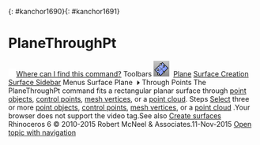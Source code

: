 ---
---

{: #kanchor1690}{: #kanchor1691}
# PlaneThroughPt
 [![images/transparent.gif](images/transparent.gif)Where can I find this command?](javascript:void(0);) Toolbars
![images/planethroughpt.png](images/planethroughpt.png) [Plane](plane-toolbar.html)  [Surface Creation](surface-creation-toolbar.html)  [Surface Sidebar](surface-sidebar-toolbar.html) 
Menus
Surface
Plane![images/menuarrow.gif](images/menuarrow.gif)
Through Points
The PlaneThroughPt command fits a rectangular planar surface through [point objects](points.html), [control points](controlpoint.html), [mesh vertices](meshvertex.html), or a [point cloud](pointcloud.html).
Steps
 [Select](select-objects.html) three or more [point objects](points.html), [control points](controlpoint.html), [mesh vertices](meshvertex.html), or a [point cloud](pointcloud.html) .Your browser does not support the video tag.See also
 [Create surfaces](sak-surface.html) 
&#160;
&#160;
Rhinoceros 6 © 2010-2015 Robert McNeel &amp; Associates.11-Nov-2015
 [Open topic with navigation](planethroughpt.html) 

